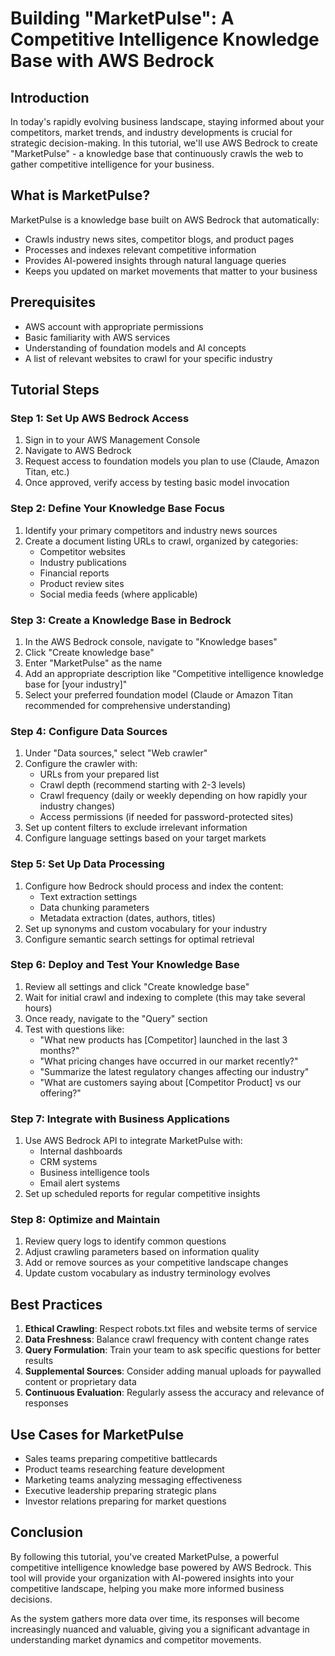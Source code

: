 # **Building "MarketPulse": A Competitive Intelligence Knowledge Base with AWS Bedrock**

## **Introduction**

In today's rapidly evolving business landscape, staying informed about your competitors, market trends, and industry developments is crucial for strategic decision-making. In this tutorial, we'll use AWS Bedrock to create "MarketPulse" \- a knowledge base that continuously crawls the web to gather competitive intelligence for your business.

## **What is MarketPulse?**

MarketPulse is a knowledge base built on AWS Bedrock that automatically:

* Crawls industry news sites, competitor blogs, and product pages
* Processes and indexes relevant competitive information
* Provides AI-powered insights through natural language queries
* Keeps you updated on market movements that matter to your business

## **Prerequisites**

* AWS account with appropriate permissions
* Basic familiarity with AWS services
* Understanding of foundation models and AI concepts
* A list of relevant websites to crawl for your specific industry

## **Tutorial Steps**

### **Step 1: Set Up AWS Bedrock Access**

1. Sign in to your AWS Management Console
2. Navigate to AWS Bedrock
3. Request access to foundation models you plan to use (Claude, Amazon Titan, etc.)
4. Once approved, verify access by testing basic model invocation

### **Step 2: Define Your Knowledge Base Focus**

1. Identify your primary competitors and industry news sources
2. Create a document listing URLs to crawl, organized by categories:
    * Competitor websites
    * Industry publications
    * Financial reports
    * Product review sites
    * Social media feeds (where applicable)

### **Step 3: Create a Knowledge Base in Bedrock**

1. In the AWS Bedrock console, navigate to "Knowledge bases"
2. Click "Create knowledge base"
3. Enter "MarketPulse" as the name
4. Add an appropriate description like "Competitive intelligence knowledge base for \[your industry\]"
5. Select your preferred foundation model (Claude or Amazon Titan recommended for comprehensive understanding)

### **Step 4: Configure Data Sources**

1. Under "Data sources," select "Web crawler"
2. Configure the crawler with:
    * URLs from your prepared list
    * Crawl depth (recommend starting with 2-3 levels)
    * Crawl frequency (daily or weekly depending on how rapidly your industry changes)
    * Access permissions (if needed for password-protected sites)
3. Set up content filters to exclude irrelevant information
4. Configure language settings based on your target markets

### **Step 5: Set Up Data Processing**

1. Configure how Bedrock should process and index the content:
    * Text extraction settings
    * Data chunking parameters
    * Metadata extraction (dates, authors, titles)
2. Set up synonyms and custom vocabulary for your industry
3. Configure semantic search settings for optimal retrieval

### **Step 6: Deploy and Test Your Knowledge Base**

1. Review all settings and click "Create knowledge base"
2. Wait for initial crawl and indexing to complete (this may take several hours)
3. Once ready, navigate to the "Query" section
4. Test with questions like:
    * "What new products has \[Competitor\] launched in the last 3 months?"
    * "What pricing changes have occurred in our market recently?"
    * "Summarize the latest regulatory changes affecting our industry"
    * "What are customers saying about \[Competitor Product\] vs our offering?"

### **Step 7: Integrate with Business Applications**

1. Use AWS Bedrock API to integrate MarketPulse with:
    * Internal dashboards
    * CRM systems
    * Business intelligence tools
    * Email alert systems
2. Set up scheduled reports for regular competitive insights

### **Step 8: Optimize and Maintain**

1. Review query logs to identify common questions
2. Adjust crawling parameters based on information quality
3. Add or remove sources as your competitive landscape changes
4. Update custom vocabulary as industry terminology evolves

## **Best Practices**

1. **Ethical Crawling**: Respect robots.txt files and website terms of service
2. **Data Freshness**: Balance crawl frequency with content change rates
3. **Query Formulation**: Train your team to ask specific questions for better results
4. **Supplemental Sources**: Consider adding manual uploads for paywalled content or proprietary data
5. **Continuous Evaluation**: Regularly assess the accuracy and relevance of responses

## **Use Cases for MarketPulse**

* Sales teams preparing competitive battlecards
* Product teams researching feature development
* Marketing teams analyzing messaging effectiveness
* Executive leadership preparing strategic plans
* Investor relations preparing for market questions

## **Conclusion**

By following this tutorial, you've created MarketPulse, a powerful competitive intelligence knowledge base powered by AWS Bedrock. This tool will provide your organization with AI-powered insights into your competitive landscape, helping you make more informed business decisions.

As the system gathers more data over time, its responses will become increasingly nuanced and valuable, giving you a significant advantage in understanding market dynamics and competitor movements.

